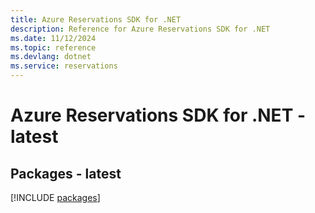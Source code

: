 ```yaml
---
title: Azure Reservations SDK for .NET
description: Reference for Azure Reservations SDK for .NET
ms.date: 11/12/2024
ms.topic: reference
ms.devlang: dotnet
ms.service: reservations
---
```

# Azure Reservations SDK for .NET - latest
## Packages - latest
[!INCLUDE [packages](reservations-index.md)]